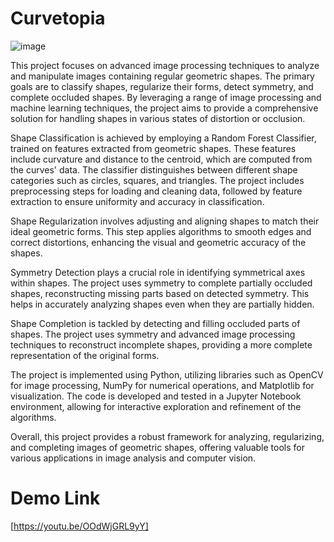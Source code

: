 # Curvetopia

![image](https://github.com/user-attachments/assets/c1693620-e27c-4664-8427-43013f268720)


This project focuses on advanced image processing techniques to analyze and manipulate images containing regular geometric shapes. The primary goals are to classify shapes, regularize their forms, detect symmetry, and complete occluded shapes. By leveraging a range of image processing and machine learning techniques, the project aims to provide a comprehensive solution for handling shapes in various states of distortion or occlusion.

Shape Classification is achieved by employing a Random Forest Classifier, trained on features extracted from geometric shapes. These features include curvature and distance to the centroid, which are computed from the curves' data. The classifier distinguishes between different shape categories such as circles, squares, and triangles. The project includes preprocessing steps for loading and cleaning data, followed by feature extraction to ensure uniformity and accuracy in classification.

Shape Regularization involves adjusting and aligning shapes to match their ideal geometric forms. This step applies algorithms to smooth edges and correct distortions, enhancing the visual and geometric accuracy of the shapes.

Symmetry Detection plays a crucial role in identifying symmetrical axes within shapes. The project uses symmetry to complete partially occluded shapes, reconstructing missing parts based on detected symmetry. This helps in accurately analyzing shapes even when they are partially hidden.

Shape Completion is tackled by detecting and filling occluded parts of shapes. The project uses symmetry and advanced image processing techniques to reconstruct incomplete shapes, providing a more complete representation of the original forms.

The project is implemented using Python, utilizing libraries such as OpenCV for image processing, NumPy for numerical operations, and Matplotlib for visualization. The code is developed and tested in a Jupyter Notebook environment, allowing for interactive exploration and refinement of the algorithms.

Overall, this project provides a robust framework for analyzing, regularizing, and completing images of geometric shapes, offering valuable tools for various applications in image analysis and computer vision.

# Demo Link
[https://youtu.be/OOdWjGRL9yY]
